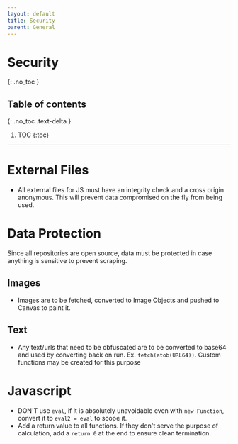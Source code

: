 ```yaml
---
layout: default
title: Security
parent: General
---
```


# Security
{: .no_toc }

## Table of contents
{: .no_toc .text-delta }

1. TOC
{:toc}

---

# External Files

- All external files for JS must have an integrity check and a cross origin anonymous. This will prevent data compromised on the fly from being used.

# Data Protection
Since all repositories are open source, data must be protected in case anything is sensitive to prevent scraping.

## Images
- Images are to be fetched, converted to Image Objects and pushed to Canvas to paint it.

## Text
- Any text/urls that need to be obfuscated are to be converted to base64 and used by converting back on run. Ex. `fetch(atob(URL64))`. Custom functions may be created for this purpose

# Javascript
- DON'T use `eval`, if it is absolutely unavoidable even with `new Function`, convert it to `eval2 = eval` to scope it.
- Add a return value to all functions. If they don't serve the purpose of calculation, add a `return 0` at the end to ensure clean termination.